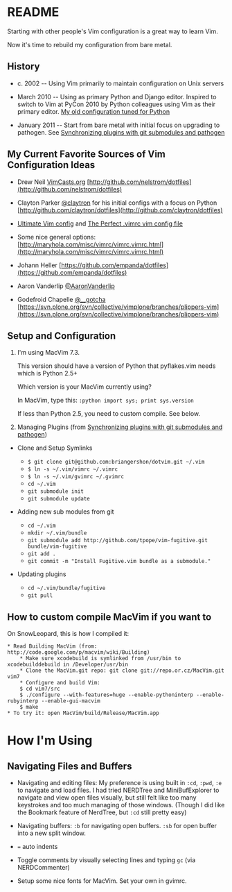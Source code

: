 README
======
Starting with other people's Vim configuration is a great way to learn Vim.

Now it's time to rebuild my configuration from bare metal.

History
-------
* c. 2002 -- Using Vim primarily to maintain configuration on Unix servers

* March 2010 -- Using as primary Python and Django editor. Inspired to switch to Vim at PyCon 2010 by Python colleagues using Vim as their primary editor. [My old configuration tuned for Python](http://github.com/briangershon/dotfiles) 

* January 2011 -- Start from bare metal with initial focus on upgrading to pathogen. See [Synchronizing plugins with git submodules and pathogen](http://vimcasts.org/episodes/synchronizing-plugins-with-git-submodules-and-pathogen/)

My Current Favorite Sources of Vim Configuration Ideas
------------------------------------------------------
* Drew Neil [VimCasts.org](http://www.vimcasts.org/) [http://github.com/nelstrom/dotfiles](http://github.com/nelstrom/dotfiles)

* Clayton Parker [@claytron](http://www.twitter.com/claytron) for his initial configs with a focus on Python [http://github.com/claytron/dotfiles](http://github.com/claytron/dotfiles)

* [Ultimate Vim config](http://spf13.com/post/ultimate-vim-config) and [The Perfect .vimrc vim config file](http://spf13.com/post/perfect-vimrc-vim-config-file)

* Some nice general options: [http://maryhola.com/misc/vimrc/vimrc.vimrc.html](http://maryhola.com/misc/vimrc/vimrc.vimrc.html)

* Johann Heller [https://github.com/empanda/dotfiles](https://github.com/empanda/dotfiles)

* Aaron Vanderlip [@AaronVanderlip](http://www.twitter.com/AaronVanderlip)

* Godefroid Chapelle [@__gotcha](http://www.twitter.com/__gotcha) [https://svn.plone.org/svn/collective/vimplone/branches/plippers-vim](https://svn.plone.org/svn/collective/vimplone/branches/plippers-vim)

Setup and Configuration
-----------------------
1. I'm using MacVim 7.3.

   This version should have a version of Python that pyflakes.vim needs which is Python 2.5+

   Which version is your MacVim currently using?

   	In MacVim, type this: `:python import sys; print sys.version`

   If less than Python 2.5, you need to custom compile. See below.

2. Managing Plugins (from [Synchronizing plugins with git submodules and pathogen](http://vimcasts.org/episodes/synchronizing-plugins-with-git-submodules-and-pathogen/))

  * Clone and Setup Symlinks
    * `$ git clone git@github.com:briangershon/dotvim.git ~/.vim`
    * `$ ln -s ~/.vim/vimrc ~/.vimrc`
    * `$ ln -s ~/.vim/gvimrc ~/.gvimrc`
    * `cd ~/.vim`
    * `git submodule init`
    * `git submodule update`

  * Adding new sub modules from git
    * `cd ~/.vim`
    * `mkdir ~/.vim/bundle`
    * `git submodule add http://github.com/tpope/vim-fugitive.git bundle/vim-fugitive`
    * `git add .`
    * `git commit -m "Install Fugitive.vim bundle as a submodule."`

  * Updating plugins
    * `cd ~/.vim/bundle/fugitive`
    * `git pull`

How to custom compile MacVim if you want to
-------------------------------------------
On SnowLeopard, this is how I compiled it:

    * Read Building MacVim (from: http://code.google.com/p/macvim/wiki/Building)
        * Make sure xcodebuild is symlinked from /usr/bin to xcodebuilddebuild in /Developer/usr/bin
        * Clone the MacVim.git repo: git clone git://repo.or.cz/MacVim.git vim7
        * Configure and build Vim:
        $ cd vim7/src
        $ ./configure --with-features=huge --enable-pythoninterp --enable-rubyinterp --enable-gui-macvim
        $ make
    * To try it: open MacVim/build/Release/MacVim.app

How I'm Using
=============

Navigating Files and Buffers
----------------------------
* Navigating and editing files: My preference is using built in `:cd`, `:pwd`, `:e` to navigate and load files. I had tried NERDTree and MiniBufExplorer to navigate and view open files visually, but still felt like too many keystrokes and too much managing of those windows. (Though I did like the Bookmark feature of NerdTree, but `:cd` still pretty easy)

* Navigating buffers: `:b` for navigating open buffers. `:sb` for open buffer into a new split window.

* `=` auto indents

* Toggle comments by visually selecting lines and typing `gc` (via NERDCommenter)

* Setup some nice fonts for MacVim. Set your own in gvimrc.


